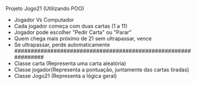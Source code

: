 Projeto Jogo21 (Utilizando POO)

- Jogador Vs Computador
- Cada jogador começa com duas cartas (1 a 11)
- Jogador pode escolher "Pedir Carta" ou "Parar"
- Quem chega mais próximo de 21 sem ultrapassar, vence
- Se ultrapassar, perde automaticamente
###############################################################
- Classe carta (Representa uma carta aleatória)
- Classe jogador(Representa a pontuação, juntamente das cartas tiradas)
- Classe Jogo21 (Representa a lógica geral)
